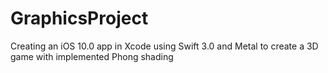 # GraphicsProject
Creating an iOS 10.0 app in Xcode using Swift 3.0 and Metal to create a 3D game with implemented Phong shading
